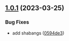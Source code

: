 ## [1.0.1](https://github.com/HiromiShikata/output-file-contents-for-chatgpt-prompt/compare/v1.0.0...v1.0.1) (2023-03-25)

### Bug Fixes

- add shabangs ([0594de3](https://github.com/HiromiShikata/output-file-contents-for-chatgpt-prompt/commit/0594de37385b1418bf1e700f13a58d3c88fbe5f8))
